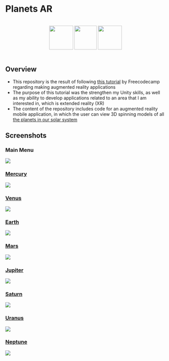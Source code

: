 # Planets AR

</br>
<div align="center">
<a href="https://unity.com/"><img src="./readme-content/Unity.png" width="75" height="75"></a>
<a href="https://learn.microsoft.com/en-us/dotnet/csharp/tour-of-csharp/"><img src="./readme-content/CSharp.png" width="70" height="75"></a>
<a href="https://developers.google.com/ar"><img src="./readme-content/ARCore.png" width="75" height="75"></a>

</div>

</br>

## Overview

- This repository is the result of following [this tutorial](https://www.youtube.com/watch?v=FJAO6jDYljs) by Freecodecamp regarding making augmented reality applications
- The purpose of this tutorial was the strengthen my Unity skills, as well as my ability to develop applications related to an area that I am interested in, which is extended reality (XR)
- The content of the repository includes code for an augmented reality mobile application, in which the user can view 3D spinning models of all [the planets in our solar system](https://www.youtube.com/watch?v=libKVRa01L8)

## Screenshots

### Main Menu

<img src="./readme-content/MainMenu.jpg">

### [Mercury](https://science.nasa.gov/mercury/)

<img src="./readme-content/Mercury.jpg">

### [Venus](https://science.nasa.gov/venus/)

<img src="./readme-content/Venus.jpg">

### [Earth](https://science.nasa.gov/earth/)

<img src="./readme-content/Earth.jpg">

### [Mars](https://science.nasa.gov/mars/)

<img src="./readme-content/Mars.jpg">

### [Jupiter](https://science.nasa.gov/jupiter/)

<img src="./readme-content/Jupiter.jpg">

### [Saturn](https://science.nasa.gov/saturn/)

<img src="./readme-content/Saturn.jpg">

### [Uranus](https://science.nasa.gov/uranus/)

<img src="./readme-content/Uranus.jpg">

### [Neptune](https://science.nasa.gov/neptune/)

<img src="./readme-content/Neptune.jpg">
